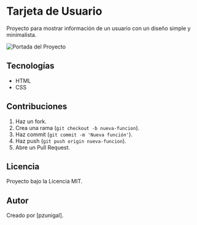 # Tarjeta de Usuario
Proyecto para mostrar información de un usuario con un diseño simple y minimalista.

![Portada del Proyecto](https://drive.google.com/file/d/1mzx4FDYa3_v6otbB1QG_Rat4AibBEb-e/view?usp=drive_link)

## Tecnologías
- HTML
- CSS

## Contribuciones
1. Haz un fork.
2. Crea una rama (`git checkout -b nueva-funcion`).
3. Haz commit (`git commit -m 'Nueva función'`).
4. Haz push (`git push origin nueva-funcion`).
5. Abre un Pull Request.

## Licencia
Proyecto bajo la Licencia MIT.

## Autor
Creado por [pzunigal].

